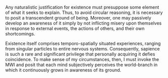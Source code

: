 Any naturalistic justification for existence must presuppose some element of what it seeks to explain. Thus, to avoid circular reasoning, it is necessary to posit a transcendent ground of being. Moreover, one may passively develop an awareness of it simply by not inflicting misery upon themselves in response to external events, the actions of others, and their own shortcomings.

Existence itself comprises temporo-spatially situated experiences, ranging from singular particles to entire nervous systems. Consequently, sapience is such a rare and significant privilege that personally acquiring it defies coincidence. To make sense of my circumstances, then, I must invoke the MWI and posit that each mind subjectively perceives the world-branch in which it continuously grows in awareness of its ground.

